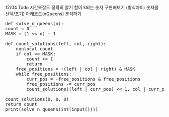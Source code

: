 12/04 Todo
시간복잡도 정확히 알기
합이 k되는 숫자 구현해보기 (방식차이: 숫자를 선택/포기)
아래코드(nQueens) 분석하기
<pre>
def solve_n_queens(n):
count = 0
MASK = (1 << n) - 1

def count_solutions(left, col, right):
    nonlocal count
    if col == MASK:
        count += 1
        return
    free_positions = ~(left | col | right) & MASK
    while free_positions:
        curr_pos = -free_positions & free_positions
        free_positions -= curr_pos
        count_solutions((left | curr_pos) << 1, col | curr_pos, (right | curr_pos) >> 1)

count_solutions(0, 0, 0)
return count
print(solve_n_queens(int(input())))
</pre>